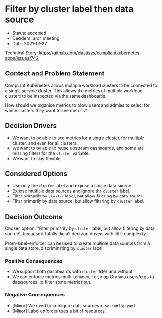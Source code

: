 # Filter by cluster label then data source

* Status: accepted
* Deciders: arch meeting
* Date: 2021-01-27

Technical Story: https://github.com/elastisys/compliantkubernetes-apps/issues/742

## Context and Problem Statement

Compliant Kubernetes allows multiple workload clusters to be connected to a single service cluster.
This allows the metrics of multiple workload clusters to be inspected via the same dashboards.

How should we organise metrics to allow users and admins to select for which clusters they want to see metrics?

## Decision Drivers

* We want to be able to see metrics for a single cluster, for multiple cluster, and even for all clusters.
* We want to be able to reuse upstream dashboards, and some are missing filters for the `cluster` variable.
* We want to stay flexible.

## Considered Options

* Use only the `cluster` label and expose a single data source.
* Expose multiple data sources and ignore the `cluster` label.
* Filter primarily by `cluster` label, but allow filtering by data source.
* Filter primarily by data source, but allow filtering by `cluster` label.

## Decision Outcome

Chosen option:
"Filter primarily by `cluster` label, but allow filtering by data source",
because it fulfills the all decision drivers with little complexity.

[Prom-label-enforcer](https://github.com/prometheus-community/prom-label-proxy) can be used to create multiple data sources from a single data store, discriminating by `cluster` label.

### Positive Consequences

* We support both dashboards with `cluster` filter and without
* We can enforce metrics multi-tenancy, i.e., map Grafana users/orgs to datasources, to filter some metrics out.

### Negative Consequences

* [Minor] We need to configure data sources in `sc-config.yaml`
* [Minor] Label enforcer uses a bit of resources.


<!--

CK Pending questions:

- Why do we use `tenant_id` in the label enforcer? https://github.com/elastisys/compliantkubernetes-apps/blob/27f336afb8b3570f35516dfb859c453694d7949a/helmfile/values/grafana-label-enforcer.yaml.gotmpl#L4
- Which upstream dashboards don't support filtering by cluster label? https://github.com/prometheus-community/helm-charts/tree/main/charts/kube-prometheus-stack/templates/grafana/dashboards-1.14

-->
